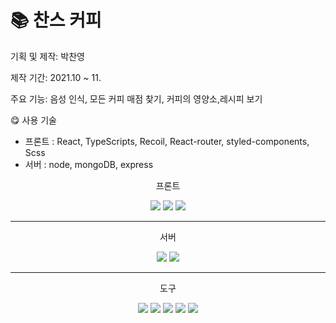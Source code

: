 #  📚 찬스 커피

기획 및 제작: 박찬영

제작 기간: 2021.10 ~ 11.

주요 기능: 음성 인식, 모든 커피 매점 찾기, 커피의 영양소,레시피 보기

😋 사용 기술
   - 프론트 : React, TypeScripts, Recoil, React-router, styled-components, Scss
   - 서버 : node, mongoDB, express

<div align="center">
  <p>프론트</p>
	<img src="https://img.shields.io/badge/React-61DAFB?style=flat&logo=React&logoColor=white" />
	<img src="https://img.shields.io/badge/Typescript-3178C6?style=flat&logo=typescript&logoColor=white" />
	<img src="https://img.shields.io/badge/Javascript-F7DF1E?style=flat&logo=javascript&logoColor=white" />
  <hr/>
  <p>서버</p>
  <img src="https://img.shields.io/badge/mongodb-47A248?style=flat&logo=mongodb&logoColor=white" />
  <img src="https://img.shields.io/badge/node-76D04B?style=flat&logo=mongodb&logoColor=47A248" />
  <hr/>
  <p>도구</p>
  <img src="https://img.shields.io/badge/styled components-DB7093?style=flat&logo=styledcomponents&logoColor=white" />
  <img src="https://img.shields.io/badge/sass-CC6699?style=flat&logo=sass&logoColor=white" />
  <img src="https://img.shields.io/badge/react router-CA4245?style=flat&logo=reactrouter&logoColor=white" />
  <img src="https://img.shields.io/badge/Recoil-3578E5?style=flat&logo=recoil&logoColor=white" />
  <img src="https://img.shields.io/badge/express-000000?style=flat&logo=express&logoColor=white" />
</div>
